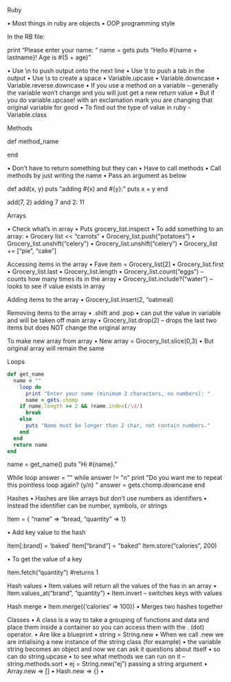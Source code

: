 Ruby

•	Most things in ruby are objects
•	OOP programming style

In the RB file:

print “Please enter your name: “
name = gets
puts “Hello #{name + lastname}! Age is #{5 + age)”

•	Use \n to push output onto the next line
•	Use \t to push a tab in the output
•	Use \s to create a space
•	Variable.upcase
•	Variable.downcase
•	Variable.reverse.downcase
•	If you use a method on a variable – generally the variable won’t change and you will just get a new return value
•	But if you do variable.upcase! with an exclamation mark you are changing that original variable for good
•	To find out the type of value in ruby - Variable.class

Methods

def method_name

end

•	Don’t have to return something but they can
•	Have to call methods
•	Call methods by just writing the name
•	Pass an argument as below

def add(x, y)
	puts “adding #{x) and #{y}:”
	puts x + y
end

add(7, 2)
adding 7 and 2:
11

Arrays

•	Check what’s in array
•	Puts grocery_list.inspect
•	To add something to an array:
•	Grocery list << “carrots”
•	Grocery_list.push(“potatoes”)
•	Grocery_list.unshift(“celery”)
•	Grocery_list.unshift(“celery”)
•	Grocery_list += [“pie”, “cake”]

Accessing items in the array
•	Fave item = Grocery_list[2]
•	Grocery_list.first
•	Grocery_list.last
•	Grocery_list.length
•	Grocery_list.count(“eggs”) – counts how many times its in the array
•	Grocery_list.include?(“water”) – looks to see if value exists in array

Adding items to the array
•	Grocery_list.insert(2, “oatmeal)

Removing items to the array
•	.shift and .pop
•	can put the value in variable and will be taken off main array
•	Grocery_list.drop(2) – drops the last two items but does NOT change the original array

To make new array from array
•	New array = Grocery_list.slice(0,3)
•	But original array will remain the same

Loops

```ruby
def get_name   
  name = ""   
    loop do     
      print "Enter your name (minimum 2 characters, no numbers): "    
      name = gets.chomp     
    if name.length >= 2 && !name.index(/\d/)       
      break     
    else       
      puts "Name must be longer than 2 char, not contain numbers."     
    end   
  end   
  return name
end  
```

name = get_name()
puts "Hi #{name}."

While loop
answer = "" while answer != "n"   print "Do you want me to repeat this pointless loop again? (y/n) "   answer = gets.chomp.downcase end

Hashes
•	Hashes are like arrays but don’t use numbers as identifiers
•	Instead the identifier can be number, symbols, or strings

Item = { “name” => “bread, “quantity” => 1}

•	Add key value to the hash

Item[:brand] = ‘baked’
Item[“brand”] = “baked”
Item.store(“calories”, 200)

•	To get the value of a key

Item.fetch(“quantity”)  #returns 1

Hash values
•	Item.values will return all the values of the has in an array
•	Item.values_at(“brand”, “quantity”)
•	Item.invert – switches keys with values

Hash merge
•	Item.merge({‘calories’ => 100})
•	Merges two hashes together

Classes
•	A class is a way to take a grouping of functions and data and place them inside a container so you can access them with the . (dot) operator.
•	Are like a blueprint
•	string = String.new
•	When we call .new we are intialising a new instance of the string class (for example)
•	the variable string becomes an object and now we can ask it questions about itself
•	so can do string.upcase
•	to see what methods we can run on it – string.methods.sort
•	ej = String.new(“ej”) passing a string argument
•	Array.new => []
•	Hash.new => {}
•	 
